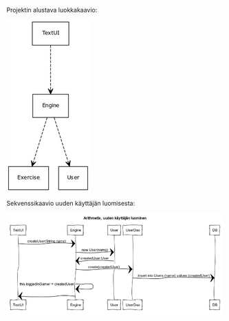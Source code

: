 Projektin alustava luokkakaavio:

![Projektin alustava luokkakaavio](https://github.com/vlappala/ot-harjoitustyoSYKSY19/blob/master/dokumentointi/kuvat/alustava%20luokkakaavio.jpg)

Sekvenssikaavio uuden käyttäjän luomisesta:

![Sekvenssikaavio, uuden käyttäjän luominen](https://github.com/vlappala/ot-harjoitustyoSYKSY19/blob/master/dokumentointi/kuvat/Arithmetix%2C%20uuden%20k%C3%A4ytt%C3%A4j%C3%A4n%20luominen.png)
